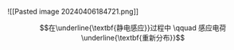 ![[Pasted image 20240406184721.png]]

$$在\underline{\textbf{静电感应}}过程中 \qquad 感应电荷\underline{\textbf{重新分布}}$$